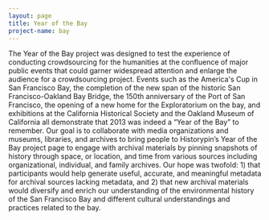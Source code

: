 ```yaml
---
layout: page
title: Year of the Bay
project-name: bay
---
```


The Year of the Bay project was designed to test the experience of conducting crowdsourcing for the humanities at the confluence of major public events that could garner widespread attention and enlarge the audience for a crowdsourcing project. Events such as the America's Cup in San Francisco Bay, the completion of the new span of the historic San Francisco-Oakland Bay Bridge, the 150th anniversary of the Port of San Francisco, the opening of a new home for the Exploratorium on the bay, and exhibitions at the California Historical Society and the Oakland Museum of California all demonstrate that 2013 was indeed a “Year of the Bay” to remember. Our goal is to collaborate with media organizations and museums, libraries, and archives to bring people to Historypin’s Year of the Bay project page to engage with archival materials by pinning snapshots of history through space, or location, and time from various sources including organizational, individual, and family archives. Our hope was twofold: 1) that participants would help generate useful, accurate, and meaningful metadata for archival sources lacking metadata, and 2) that new archival materials would diversify and enrich our understanding of the environmental history of the San Francisco Bay and different cultural understandings and practices related to the bay.

